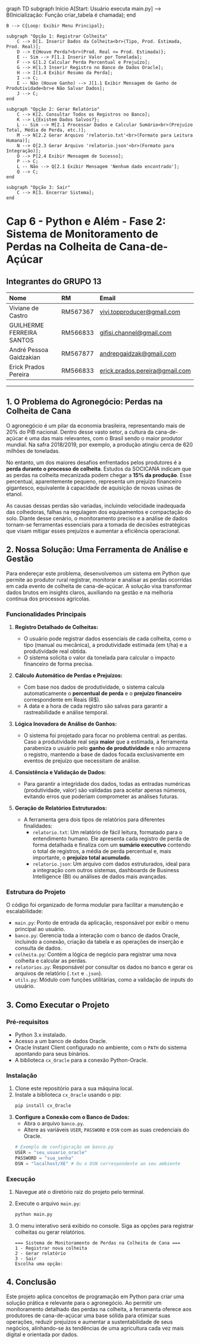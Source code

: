 
graph TD
    subgraph Início
        A[Start: Usuário executa main.py] --> B(Inicialização: Função criar_tabela é chamada);
    end

    B --> C{Loop: Exibir Menu Principal};

    subgraph "Opção 1: Registrar Colheita"
        C --> D[1. Inserir Dados da Colheita<br>(Tipo, Prod. Estimada, Prod. Real)];
        D --> E{Houve Perda?<br>(Prod. Real <= Prod. Estimada)};
        E -- Sim --> F[1.1 Inserir Valor por Tonelada];
        F --> G[1.2 Calcular Perda Percentual e Prejuízo];
        G --> H[1.3 Inserir Registro no Banco de Dados Oracle];
        H --> I[1.4 Exibir Resumo da Perda];
        I --> C;
        E -- Não (Houve Ganho) --> J[1.1 Exibir Mensagem de Ganho de Produtividade<br>e Não Salvar Dados];
        J --> C;
    end

    subgraph "Opção 2: Gerar Relatório"
        C --> K[2. Consultar Todos os Registros no Banco];
        K --> L{Existem Dados Salvos?};
        L -- Sim --> M[2.1 Processar Dados e Calcular Sumário<br>(Prejuízo Total, Média de Perda, etc.)];
        M --> N[2.2 Gerar Arquivo 'relatorio.txt'<br>(Formato para Leitura Humana)];
        N --> O[2.3 Gerar Arquivo 'relatorio.json'<br>(Formato para Integração)];
        O --> P[2.4 Exibir Mensagem de Sucesso];
        P --> C;
        L -- Não --> Q[2.1 Exibir Mensagem 'Nenhum dado encontrado'];
        Q --> C;
    end

    subgraph "Opção 3: Sair"
        C --> R[3. Encerrar Sistema];
    end

# Cap 6 - Python e Além - Fase 2: Sistema de Monitoramento de Perdas na Colheita de Cana-de-Açúcar

## Integrantes do GRUPO 13

| Nome | RM | Email |
| :--- | :--- | :--- |
| Viviane de Castro | RM567367 | vivi.topproducer@gmail.com |
| GUILHERME FERREIRA SANTOS | RM566833 | gifisi.channel@gmail.com |
| André Pessoa Gaidzakian | RM567877 | andrepgaidzak@gmail.com |
| Erick Prados Pereira | RM566833 | erick.prados.pereira@gmail.com |

-----

## 1\. O Problema do Agronegócio: Perdas na Colheita de Cana

O agronegócio é um pilar da economia brasileira, representando mais de 20% do PIB nacional. Dentro desse vasto setor, a cultura da cana-de-açúcar é uma das mais relevantes, com o Brasil sendo o maior produtor mundial. Na safra 2018/2019, por exemplo, a produção atingiu cerca de 620 milhões de toneladas.

No entanto, um dos maiores desafios enfrentados pelos produtores é a **perda durante o processo de colheita**. Estudos da SOCICANA indicam que as perdas na colheita mecanizada podem chegar a **15% da produção**. Esse percentual, aparentemente pequeno, representa um prejuízo financeiro gigantesco, equivalente à capacidade de aquisição de novas usinas de etanol.

As causas dessas perdas são variadas, incluindo velocidade inadequada das colhedoras, falhas na regulagem dos equipamentos e compactação do solo. Diante desse cenário, o monitoramento preciso e a análise de dados tornam-se ferramentas essenciais para a tomada de decisões estratégicas que visam mitigar esses prejuízos e aumentar a eficiência operacional.

## 2\. Nossa Solução: Uma Ferramenta de Análise e Gestão

Para endereçar este problema, desenvolvemos um sistema em Python que permite ao produtor rural registrar, monitorar e analisar as perdas ocorridas em cada evento de colheita de cana-de-açúcar. A solução visa transformar dados brutos em insights claros, auxiliando na gestão e na melhoria contínua dos processos agrícolas.

### Funcionalidades Principais

1.  **Registro Detalhado de Colheitas:**

      * O usuário pode registrar dados essenciais de cada colheita, como o tipo (manual ou mecânica), a produtividade estimada (em t/ha) e a produtividade real obtida.
      * O sistema solicita o valor da tonelada para calcular o impacto financeiro de forma precisa.

2.  **Cálculo Automático de Perdas e Prejuízos:**

      * Com base nos dados de produtividade, o sistema calcula automaticamente o **percentual de perda** e o **prejuízo financeiro** correspondente em Reais (R$).
      * A data e a hora de cada registro são salvas para garantir a rastreabilidade e análise temporal.

3.  **Lógica Inovadora de Análise de Ganhos:**

      * O sistema foi projetado para focar no problema central: as perdas. Caso a produtividade real seja **maior** que a estimada, a ferramenta parabeniza o usuário pelo **ganho de produtividade** e não armazena o registro, mantendo a base de dados focada exclusivamente em eventos de prejuízo que necessitam de análise.

4.  **Consistência e Validação de Dados:**

      * Para garantir a integridade dos dados, todas as entradas numéricas (produtividade, valor) são validadas para aceitar apenas números, evitando erros que poderiam comprometer as análises futuras.

5.  **Geração de Relatórios Estruturados:**

      * A ferramenta gera dois tipos de relatórios para diferentes finalidades:
          * `relatorio.txt`: Um relatório de fácil leitura, formatado para o entendimento humano. Ele apresenta cada registro de perda de forma detalhada e finaliza com um **sumário executivo** contendo o total de registros, a média de perda percentual e, mais importante, o **prejuízo total acumulado**.
          * `relatorio.json`: Um arquivo com dados estruturados, ideal para a integração com outros sistemas, dashboards de Business Intelligence (BI) ou análises de dados mais avançadas.

### Estrutura do Projeto

O código foi organizado de forma modular para facilitar a manutenção e escalabilidade:

  * `main.py`: Ponto de entrada da aplicação, responsável por exibir o menu principal ao usuário.
  * `banco.py`: Gerencia toda a interação com o banco de dados Oracle, incluindo a conexão, criação da tabela e as operações de inserção e consulta de dados.
  * `colheita.py`: Contém a lógica de negócio para registrar uma nova colheita e calcular as perdas.
  * `relatorios.py`: Responsável por consultar os dados no banco e gerar os arquivos de relatório (`.txt` e `.json`).
  * `utils.py`: Módulo com funções utilitárias, como a validação de inputs do usuário.

## 3\. Como Executar o Projeto

### Pré-requisitos

  * Python 3.x instalado.
  * Acesso a um banco de dados Oracle.
  * Oracle Instant Client configurado no ambiente, com o `PATH` do sistema apontando para seus binários.
  * A biblioteca `cx_Oracle` para a conexão Python-Oracle.

### Instalação

1.  Clone este repositório para a sua máquina local.
2.  Instale a biblioteca `cx_Oracle` usando o pip:
    ```bash
    pip install cx_Oracle
    ```
3.  **Configure a Conexão com o Banco de Dados:**
      * Abra o arquivo `banco.py`.
      * Altere as variáveis `USER`, `PASSWORD` e `DSN` com as suas credenciais do Oracle.
    <!-- end list -->
    ```python
    # Exemplo de configuração em banco.py
    USER = "seu_usuario_oracle"
    PASSWORD = "sua_senha"
    DSN = "localhost/XE" # Ou o DSN correspondente ao seu ambiente
    ```

### Execução

1.  Navegue até o diretório raiz do projeto pelo terminal.

2.  Execute o arquivo `main.py`:

    ```bash
    python main.py
    ```

3.  O menu interativo será exibido no console. Siga as opções para registrar colheitas ou gerar relatórios.

    ```
    === Sistema de Monitoramento de Perdas na Colheita de Cana ===
    1 - Registrar nova colheita
    2 - Gerar relatório
    3 - Sair
    Escolha uma opção:
    ```

## 4\. Conclusão

Este projeto aplica conceitos de programação em Python para criar uma solução prática e relevante para o agronegócio. Ao permitir um monitoramento detalhado das perdas na colheita, a ferramenta oferece aos produtores de cana-de-açúcar uma base sólida para otimizar suas operações, reduzir prejuízos e aumentar a sustentabilidade de seus negócios, alinhando-se às tendências de uma agricultura cada vez mais digital e orientada por dados.